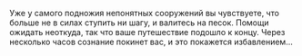 Уже у самого подножия непонятных сооружений вы чувствуете, что больше не в силах ступить ни шагу, и валитесь на песок. Помощи ожидать неоткуда, так что ваше путешествие подошло к концу. Через несколько часов сознание покинет вас, и это покажется избавлением...

